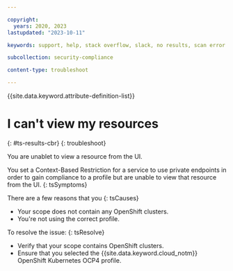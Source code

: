 ```yaml
---

copyright:
  years: 2020, 2023
lastupdated: "2023-10-11"

keywords: support, help, stack overflow, slack, no results, scan error

subcollection: security-compliance

content-type: troubleshoot

---
```


{{site.data.keyword.attribute-definition-list}}

# I can't view my resources
{: #ts-results-cbr}
{: troubleshoot} 

You are unablet to view a resource from the UI.

You set a Context-Based Restriction for a service to use private endpoints in order to gain compliance to a profile but are unable to view that resource from the UI.
{: tsSymptoms} 

There are a few reasons that you 
{: tsCauses}

* Your scope does not contain any OpenShift clusters.
* You're not using the correct profile. 

To resolve the issue:
{: tsResolve}

* Verify that your scope contains OpenShift clusters.
* Ensure that you selected the {{site.data.keyword.cloud_notm}} OpenShift Kubernetes OCP4 profile.

